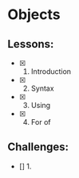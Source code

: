 # Objects
## Lessons:
  - [x] 1. Introduction
  - [x] 2. Syntax
  - [x] 3. Using
  - [x] 4. For of
  


## Challenges:
  - [] 1. 
